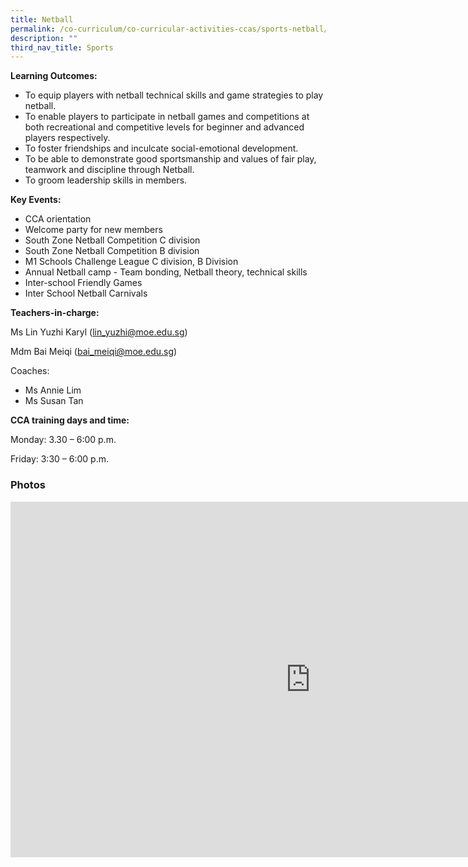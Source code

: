 ```yaml
---
title: Netball
permalink: /co-curriculum/co-curricular-activities-ccas/sports-netball/
description: ""
third_nav_title: Sports
---
```

**Learning Outcomes:**

*   To equip players with netball technical skills and game strategies to play netball.
*   To enable players to participate in netball games and competitions at both recreational and competitive levels for beginner and advanced players respectively.
*   To foster friendships and inculcate social-emotional development.&nbsp;
*   To be able to demonstrate good sportsmanship and values of fair play, teamwork and discipline through Netball.&nbsp;
*   To groom leadership skills in members.

**Key Events:**

*   CCA orientation
*   Welcome party for new members
*   South Zone Netball Competition C division
*   South Zone Netball Competition B division
*   M1 Schools Challenge League C division, B Division
*   Annual Netball camp - Team bonding, Netball theory, technical skills&nbsp;&nbsp;
*   Inter-school Friendly Games
*   Inter School Netball Carnivals

**Teachers-in-charge:**

Ms Lin Yuzhi Karyl ([lin\_yuzhi@moe.edu.sg](mailto:lin_yuzhi@moe.edu.sg))

Mdm Bai Meiqi ([bai\_meiqi@moe.edu.sg](mailto:bai_meiqi@moe.edu.sg))

Coaches:&nbsp;

*   Ms Annie Lim
*   Ms Susan Tan&nbsp;

**CCA training days and time:**

Monday: 3.30 – 6:00 p.m.

Friday: 3:30 – 6:00 p.m.

### Photos

<iframe src="https://docs.google.com/presentation/d/e/2PACX-1vRszp-nmedL7mAqC0-THNwS2GXdXXaAP2her4JFZuqhMb7XCM4BfvRq_P9HcYNKzKOTkEyKPf7VEi7b/embed?start=false&amp;loop=false&amp;delayms=3000" frameborder="0" width="960" height="569" allowfullscreen="true"></iframe>